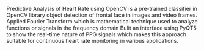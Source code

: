 Predictive Analysis of Heart Rate using OpenCV is a pre-trained classifier in OpenCV library object detection of frontal face in
images and video frames. Applied Fourier Transform which is mathematical technique used to analyze functions or signals in
the frequency domain Bulit an interface using PyQT5 to show the real-time nature of PPG signals which makes this approach
suitable for continuous heart rate monitoring in various applications.
